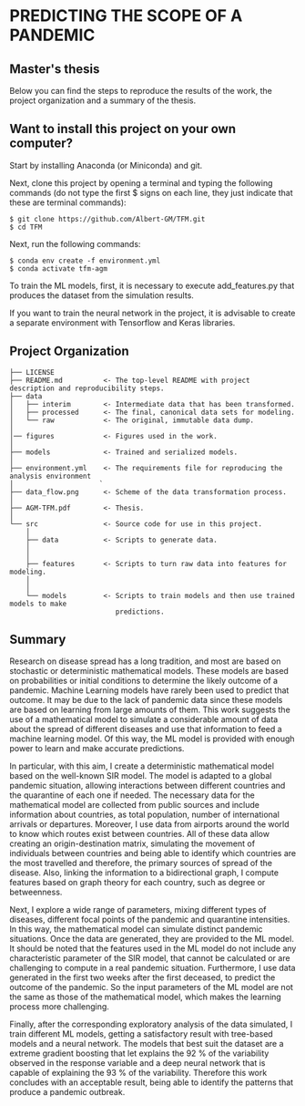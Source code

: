 PREDICTING THE SCOPE OF A PANDEMIC
==============================
Master's thesis
------------

Below you can find the steps to reproduce the results of the work, the project organization and a summary of the thesis.


## Want to install this project on your own computer?

Start by installing Anaconda (or Miniconda) and git.

Next, clone this project by opening a terminal and typing the following commands (do not type the first $ signs on each line, they just indicate that these are terminal commands):

```
$ git clone https://github.com/Albert-GM/TFM.git
$ cd TFM
```

Next, run the following commands:

```
$ conda env create -f environment.yml
$ conda activate tfm-agm
```

To train the ML models, first, it is necessary to execute add_features.py that produces the dataset from the simulation results.

If you want to train the neural network in the project, it is advisable to create a separate environment with Tensorflow and Keras libraries.


Project Organization
------------

    ├── LICENSE
    ├── README.md          <- The top-level README with project description and reproducibility steps.
    ├── data
    │   ├── interim        <- Intermediate data that has been transformed.
    │   ├── processed      <- The final, canonical data sets for modeling.
    │   └── raw            <- The original, immutable data dump.
    │   
    │── figures            <- Figures used in the work.
    │
    ├── models             <- Trained and serialized models.
    │
    ├── environment.yml    <- The requirements file for reproducing the analysis environment
    │                     `
    ├── data_flow.png      <- Scheme of the data transformation process.
    │
    ├── AGM-TFM.pdf        <- Thesis.    
    │
    └── src                <- Source code for use in this project.
        │
        ├── data           <- Scripts to generate data.
        │  
        │
        ├── features       <- Scripts to turn raw data into features for modeling.
        │  
        │
        └── models         <- Scripts to train models and then use trained models to make
                              predictions.


Summary
------------

Research on disease spread has a long tradition, and most are based on stochastic or deterministic mathematical models. These models are based on probabilities or initial conditions to determine the likely outcome of a pandemic. Machine Learning models have rarely been used to predict that outcome. It may be due to the lack of pandemic data since these models are based on learning from large amounts of them. This work suggests the use of a mathematical model to simulate a considerable amount of data about the spread of different diseases and use that information to feed a machine learning model. Of this way, the ML model is provided with enough power to learn and make accurate predictions.

In particular, with this aim, I create a deterministic mathematical model based on the well-known SIR model. The model is adapted to a global pandemic situation, allowing interactions between different countries and the quarantine of each one if needed. The necessary data for the mathematical model are collected from public sources and include information about countries, as total population, number of international arrivals or departures. Moreover, I use data from airports around the world to know which routes exist between countries. All of these data allow creating an origin-destination matrix, simulating the movement of individuals between countries and being able to identify which countries are the most travelled and therefore, the primary sources of spread of the disease. Also, linking the information to a bidirectional graph, I compute features based on graph theory for each country, such as degree or betweenness.

Next, I explore a wide range of parameters, mixing different types of diseases, different focal points of the pandemic and quarantine intensities. In this way, the mathematical model can simulate distinct pandemic situations. Once the data are generated, they are provided to the ML model. It should be noted that the features used in the ML model do not include any characteristic parameter of the SIR model, that cannot be calculated or are challenging to compute in a real pandemic situation. Furthermore, I use data generated in the first two weeks after the first deceased, to predict the outcome of the pandemic. So the input parameters of the ML model are not the same as those of the mathematical model, which makes the learning process more challenging.

Finally, after the corresponding exploratory analysis of the data simulated, I train different ML models, getting a satisfactory result with tree-based models and a neural network. The models that best suit the dataset are a extreme gradient boosting that let explains the 92 % of the variability observed in the response variable and a deep neural network that is capable of explaining the 93 % of the variability. Therefore this work concludes with an acceptable result, being able to identify the patterns that produce a pandemic outbreak.
